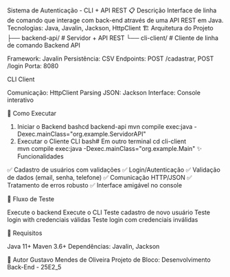 Sistema de Autenticação - CLI + API REST
📋 Descrição
Interface de linha de comando que interage com back-end através de uma API REST em Java.
Tecnologias: Java, Javalin, Jackson, HttpClient
🏗️ Arquitetura do Projeto
├── backend-api/     # Servidor + API REST
└── cli-client/      # Cliente de linha de comando
Backend API

Framework: Javalin
Persistência: CSV
Endpoints: POST /cadastrar, POST /login
Porta: 8080

CLI Client

Comunicação: HttpClient
Parsing JSON: Jackson
Interface: Console interativo

🚀 Como Executar
1. Iniciar o Backend
bashcd backend-api
mvn compile exec:java -Dexec.mainClass="org.example.ServidorAPI"
2. Executar o Cliente CLI
bash# Em outro terminal
cd cli-client  
mvn compile exec:java -Dexec.mainClass="org.example.Main"
✨ Funcionalidades

✅ Cadastro de usuários com validações
✅ Login/Autenticação
✅ Validação de dados (email, senha, telefone)
✅ Comunicação HTTP/JSON
✅ Tratamento de erros robusto
✅ Interface amigável no console

🧪 Fluxo de Teste

Execute o backend
Execute o CLI
Teste cadastro de novo usuário
Teste login with credenciais válidas
Teste login com credenciais inválidas

📝 Requisitos

Java 11+
Maven 3.6+
Dependências: Javalin, Jackson

👤 Autor
Gustavo Mendes de Oliveira
Projeto de Bloco: Desenvolvimento Back-End - 25E2_5